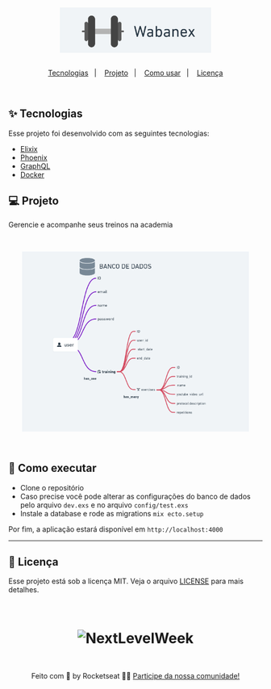 <div align="center">
  <img align="center" src="./assets/wabanex-logo.png" width="300px"/>
</div>
&nbsp;
<p align="center">
  <a href="#techs">Tecnologias</a>&nbsp;&nbsp;&nbsp;|&nbsp;&nbsp;&nbsp;
  <a href="#project">Projeto</a>&nbsp;&nbsp;&nbsp;|&nbsp;&nbsp;&nbsp;
  <a href="#how-use">Como usar</a>&nbsp;&nbsp;&nbsp;|&nbsp;&nbsp;&nbsp;
  <a href="#mit">Licença</a>
</p>
&nbsp;&nbsp;&nbsp;

<div id="techs"></div>

## ✨ Tecnologias

Esse projeto foi desenvolvido com as seguintes tecnologias:

- [Elixix](https://elixir-lang.org/)
- [Phoenix](https://phoenixframework.org/)
- [GraphQL](https://graphql.org)
- [Docker](https://docs.docker.com/)
</div>

<div id="project"></div>

## 💻 Projeto

Gerencie e acompanhe seus treinos na academia

&nbsp;&nbsp;&nbsp;

<div align="center">
  <img align="center" src="./assets/schema.png" width="450px"/>
</div>

&nbsp;&nbsp;&nbsp;

<div id="how-use"></div>

## 🚀 Como executar

- Clone o repositório
- Caso precise você pode alterar as configurações do banco de dados pelo arquivo `dev.exs` e no arquivo `config/test.exs`
- Instale a database e rode as migrations `mix ecto.setup`

Por fim, a aplicação estará disponível em `http://localhost:4000`

---

<div id="mit"></div>

## 📄 Licença

Esse projeto está sob a licença MIT. Veja o arquivo [LICENSE](LICENSE.md) para mais detalhes.

&nbsp;

<h1 align="center">
    <img alt="NextLevelWeek" title="#NextLevelWeek" src="https://www.notion.so/image/https%3A%2F%2Fs3-us-west-2.amazonaws.com%2Fsecure.notion-static.com%2F9f3ee78b-398b-44c7-9162-b965a51a36b8%2FThumbnail_NLW_Missao-3.png?table=block&id=e2036a66-a578-4f0e-94e5-64c6dd19fc10&width=3840&userId=df2e008f-2944-47d0-8456-ddd9b0e1c974&cache=v2" width="450px" />
</h1>

&nbsp;

<div align="center">

Feito com 💜 by Rocketseat 👋🏻 [Participe da nossa comunidade!](https://discordapp.com/invite/gCRAFhc)

</div>
